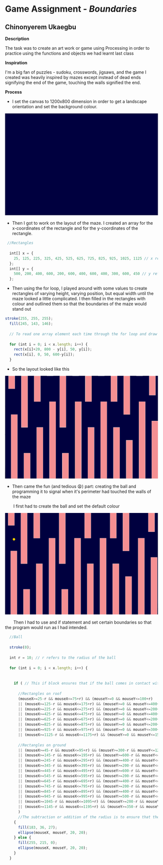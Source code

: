 # Game Assignment - *Boundaries*

## Chinonyerem Ukaegbu


**Description**

The task was to create an art work or game using Processing in order to practice using the functions and objects we had learnt last class

**Inspiration**

I'm a big fan of puzzles - sudoku, crosswords, jigsaws, and the game I created was heavily inspired by mazes except instead of dead ends signifying the end of the game, touching the walls signified the end.

**Process**

* I set the canvas to 1200x800 dimension in order to get a landscape orientation and set the background colour.

![Background](images/Screenshot%20(182).png)

* Then I got to work on the layout of the maze. I created an array for the x-coordinates of the rectangle and for the y-coordinates of the rectangle.

```js
 //Rectangles

  int[] x = { 
    25, 125, 225, 325, 425, 525, 625, 725, 825, 925, 1025, 1125 // x refers to the x-coordinates of the rectangles
  };
  int[] y = { 
    500, 200, 400, 600, 200, 600, 400, 600, 400, 300, 600, 450 // y refers to the y-coordinates of the rectangles
  };
  ```
  
* Then using the for loop, I played around with some values to create rectangles of varying height, varying position, but equal width until the maze looked a little complicated. I then filled in the rectangles with colour and outlined them so that the boundaries of the maze would stand out

```js
stroke(255, 255, 255);
  fill(245, 143, 146);

  // To read one array element each time through the for loop and draw the rectangles

  for (int i = 0; i < x.length; i++) {
    rect(x[i]+20, 800 - y[i], 50, y[i]);
    rect(x[i], 0, 50, 600-y[i]);
  }
  ```
* So the layout looked like this

![Rectangles](images/Screenshot%20(183).png)

* Then came the fun (and tedious :weary:) part: creating the ball and programming it to signal when it's perimeter had touched the walls of the maze
</p>
&nbsp&nbsp&nbsp&nbsp&nbsp&nbsp I first had to create the ball and set the default colour
</p>

![Default_Ball_Colour](images/Screenshot%20(184).png)

</p>
&nbsp&nbsp&nbsp&nbsp&nbsp&nbsp Then I had to use and if statement and set certain boundaries so that the program would run as I had intended.

```js
  //Ball 

  stroke(0);

  int r = 10; // r refers to the radius of the ball

  for (int i = 0; i < x.length; i++) {


    if ( // This if block ensures that if the ball comes in contact with any of the rectangles, there is a colour change

      //Rectangles on roof
      (mouseX>=25-r && mouseX<=75+r) && (mouseY>=0 && mouseY<=100+r)
      || (mouseX>=125-r && mouseX<=175+r) && (mouseY>=0 && mouseY<=400+r)
      || (mouseX>=225-r && mouseX<=275+r) && (mouseY>=0 && mouseY<=200+r)
      || (mouseX>=425-r && mouseX<=475+r) && (mouseY>=0 && mouseY<=400+r)
      || (mouseX>=625-r && mouseX<=675+r) && (mouseY>=0 && mouseY<=200+r)
      || (mouseX>=825-r && mouseX<=875+r) && (mouseY>=0 && mouseY<=200+r)
      || (mouseX>=925-r && mouseX<=975+r) && (mouseY>=0 && mouseY<=300+r)
      || (mouseX>=1125-r && mouseX<=1175+r) && (mouseY>=0 && mouseY<=150+r)

      //Rectangles on ground
      || (mouseX>=45-r && mouseX<=95+r) && (mouseY>=300-r && mouseY<=1200)
      || (mouseX>=145-r && mouseX<=195+r) && (mouseY>=600-r && mouseY<=1200)
      || (mouseX>=245-r && mouseX<=295+r) && (mouseY>=400-r && mouseY<=1200)
      || (mouseX>=345-r && mouseX<=395+r) && (mouseY>=200-r && mouseY<=1200)
      || (mouseX>=445-r && mouseX<=495+r) && (mouseY>=600-r && mouseY<=1200)
      || (mouseX>=545-r && mouseX<=595+r) && (mouseY>=200-r && mouseY<=1200)
      || (mouseX>=645-r && mouseX<=695+r) && (mouseY>=400-r && mouseY<=1200)
      || (mouseX>=745-r && mouseX<=795+r) && (mouseY>=200-r && mouseY<=1200)
      || (mouseX>=845-r && mouseX<=895+r) && (mouseY>=400-r && mouseY<=1200)
      || (mouseX>=945-r && mouseX<=995+r) && (mouseY>=500-r && mouseY<=1200)
      || (mouseX>=1045-r && mouseX<=1095+r) && (mouseY>=200-r && mouseY<=1200)
      || (mouseX>=1145-r && mouseX<=1195+r) && (mouseY>=350-r && mouseY<=1200)
      ) 
      //The subtraction or addition of the radius is to ensure that the colour changes when the perimeter of the circle touches the rectangle rather than the centre of the circle
    {
      fill(183, 36, 27);
      ellipse(mouseX, mouseY, 20, 20);
    } else {
      fill(255, 215, 0);
      ellipse(mouseX, mouseY, 20, 20);
    }
  }
  ```
